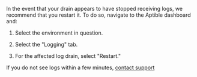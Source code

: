 In the event that your drain appears to have stopped receiving logs, we recommend that you restart it. To do so, navigate to the Aptible dashboard and:

1. Select the environment in question.

2. Select the "Logging" tab.

3. For the affected log drain, select "Restart." 

If you do not see logs within a few minutes, [contact support](http://contact.aptible.com)
